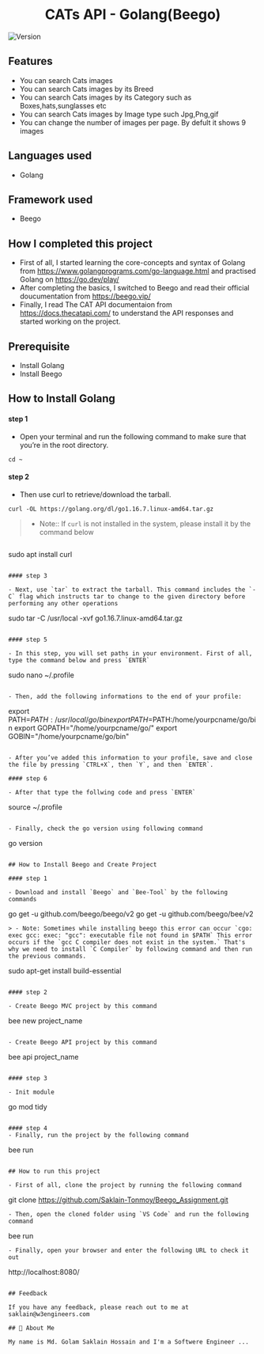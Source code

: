 <h1 align="center">CATs API - Golang(Beego)</h1>
<p>
  <img alt="Version" src="https://img.shields.io/badge/version-1.0.0-blue.svg?cacheSeconds=2592000" />
</p>

## Features

- You can search Cats images
- You can search Cats images by its Breed
- You can search Cats images by its Category such as Boxes,hats,sunglasses etc
- You can search Cats images by Image type such Jpg,Png,gif
- You can change the number of images per page. By defult it shows 9 images

## Languages used
- Golang

## Framework used
- Beego

## How I completed this project

- First of all, I started learning the core-concepts and syntax of Golang from https://www.golangprograms.com/go-language.html and practised Golang on https://go.dev/play/
- After completing the basics, I switched to Beego and read their official doucumentation from https://beego.vip/
- Finally, I read The CAT API documentaion from https://docs.thecatapi.com/ to understand the API responses and started working on the project.

## Prerequisite

- Install Golang
- Install Beego

## How to Install Golang

#### step 1

- Open your terminal and run the following command to make sure that you’re in the root directory.

```
cd ~
```

#### step 2

- Then use curl to retrieve/download the tarball.

```
curl -OL https://golang.org/dl/go1.16.7.linux-amd64.tar.gz
```
> - Note:: If `curl` is not installed in the system, please install it by the command below

> ```
sudo apt install curl
```

#### step 3

- Next, use `tar` to extract the tarball. This command includes the `-C` flag which instructs tar to change to the given directory before performing any other operations

```
sudo tar -C /usr/local -xvf go1.16.7.linux-amd64.tar.gz
```

#### step 5

- In this step, you will set paths in your environment. First of all, type the command below and press `ENTER`

```
sudo nano ~/.profile
```

- Then, add the following informations to the end of your profile:

```
export PATH=$PATH:/usr/local/go/bin
export PATH=$PATH:/home/yourpcname/go/bin
export GOPATH="/home/yourpcname/go/"
export GOBIN="/home/yourpcname/go/bin"
```

- After you’ve added this information to your profile, save and close the file by pressing `CTRL+X`, then `Y`, and then `ENTER`.

#### step 6

- After that type the follwing code and press `ENTER`
```
source ~/.profile
```

- Finally, check the go version using following command

```
 go version
```

## How to Install Beego and Create Project

#### step 1

- Download and install `Beego` and `Bee-Tool` by the following commands

```
go get -u github.com/beego/beego/v2
go get -u github.com/beego/bee/v2
```
> - Note: Sometimes while installing beego this error can occur `cgo: exec gcc: exec: "gcc": executable file not found in $PATH` This error occurs if the `gcc C compiler does not exist in the system.` That's why we need to install `C Compiler` by following command and then run the previous commands.

```
sudo apt-get install build-essential
```

#### step 2

- Create Beego MVC project by this command

```
bee new project_name
```

- Create Beego API project by this command

```
bee api project_name
```

#### step 3

- Init module

```
go mod tidy
```

#### step 4
- Finally, run the project by the following command

```
bee run
```

## How to run this project

- First of all, clone the project by running the following command

```
git clone https://github.com/Saklain-Tonmoy/Beego_Assignment.git
```
- Then, open the cloned folder using `VS Code` and run the following command

```
bee run
```
- Finally, open your browser and enter the following URL to check it out

```
http://localhost:8080/
```

## Feedback

If you have any feedback, please reach out to me at saklain@w3engineers.com

## 🚀 About Me

My name is Md. Golam Saklain Hossain and I'm a Softwere Engineer ...
